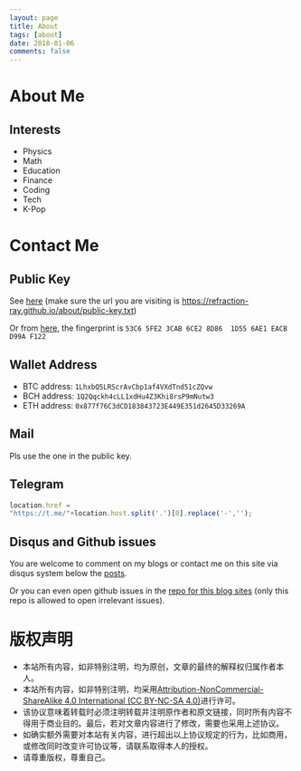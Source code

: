 ```yaml
---
layout: page
title: About 
tags: [about]
date: 2018-01-06
comments: false
---
```


# About Me
## Interests
* Physics
* Math
* Education
* Finance
* Coding
* Tech
* K-Pop

# Contact Me
## Public Key
See [here](/about/public-key.txt) (make sure the url you are visiting is <https://refraction-ray.github.io/about/public-key.txt>)

Or from [here](https://pgp.mit.edu/pks/lookup?op=get&search=0x6AE1EACBD99AF122), the fingerprint is `53C6 5FE2 3CAB 6CE2 8D86  1D55 6AE1 EACB D99A F122`

## Wallet Address

* BTC address: `1LhxbQ5LRScrAvCbp1af4VXdTnd51cZQvw`
* BCH address: `1Q2Qqckh4cLL1xdHu4Z3Khi8rsP9mNutw3`
* ETH address: `0x877f76C3dCD183843723E449E351d2645D33269A`

## Mail
Pls use the one in the public key.

## Telegram
~~~javascript
location.href =
"https://t.me/"+location.host.split('.')[0].replace('-','');
~~~
## Disqus and Github issues

You are welcome to comment on my blogs or contact me on this site via disqus system below the [posts](/posts/). 

Or you can even open github issues in the [repo for this blog sites](https://github.com/refraction-ray/refraction-ray.github.io/issues)  (only this repo is allowed to open irrelevant issues).

# 版权声明

* 本站所有内容，如非特别注明，均为原创，文章的最终的解释权归属作者本人。
* 本站所有内容，如非特别注明，均采用[Attribution-NonCommercial-ShareAlike 4.0 International (CC BY-NC-SA 4.0)](https://creativecommons.org/licenses/by-nc-sa/4.0/)进行许可。
* 该协议意味着转载时必须注明转载并注明原作者和原文链接，同时所有内容不得用于商业目的。最后，若对文章内容进行了修改，需要也采用上述协议。
* 如确实额外需要对本站有关内容，进行超出以上协议规定的行为，比如商用，或修改同时改变许可协议等，请联系取得本人的授权。
* 请尊重版权，尊重自己。

